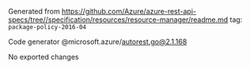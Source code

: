 Generated from https://github.com/Azure/azure-rest-api-specs/tree//specification/resources/resource-manager/readme.md tag: `package-policy-2016-04`

Code generator @microsoft.azure/autorest.go@2.1.168

No exported changes